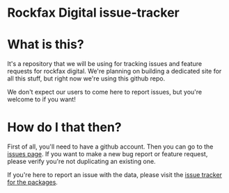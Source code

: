 # Rockfax Digital issue-tracker

# What is this?
It's a repository that we will be using for tracking issues and feature requests for rockfax digital. We're planning on building a dedicated site for all this stuff, but right now we're using this github repo. 

We don't expect our users to come here to report issues, but you're welcome to if you want!

# How do I that then?
First of all, you'll need to have a github account. Then you can go to the [issues page](https://github.com/UKClimbing/rockfax-app-issues/pulls). If you want to make a new bug report or feature request, please verify you're not duplicating an existing one.

If you're here to report an issue with the data, please visit the [issue tracker for the packages](https://github.com/UKClimbing/rockfax-digital-package-issues/issues).
